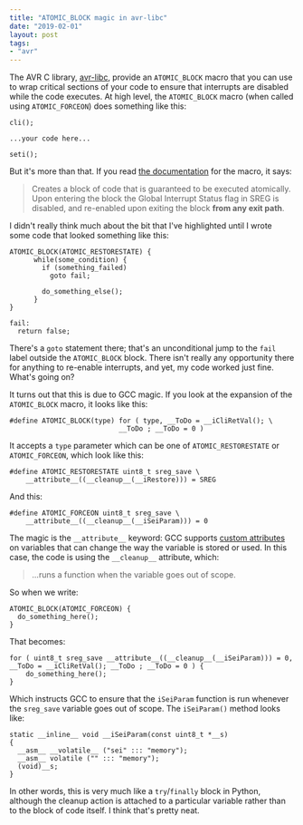 ```yaml
---
title: "ATOMIC_BLOCK magic in avr-libc"
date: "2019-02-01"
layout: post
tags:
- "avr"
---
```


The AVR C library, [avr-libc][], provide an `ATOMIC_BLOCK` macro that you can use to wrap critical sections of your code to ensure that interrupts are disabled while the code executes.  At high level, the `ATOMIC_BLOCK` macro (when called using `ATOMIC_FORCEON`) does something like this:

    cli();

    ...your code here...

    seti();

But it's more than that.  If you read [the documentation][] for the macro, it says:

> Creates a block of code that is guaranteed to be executed atomically. Upon entering the block the Global Interrupt Status flag in SREG is disabled, and re-enabled upon exiting the block **from any exit path**.

I didn't really think much about the bit that I've highlighted until I wrote some code that looked something like this:

    ATOMIC_BLOCK(ATOMIC_RESTORESTATE) {
          while(some_condition) {
            if (something_failed)
              goto fail;

            do_something_else();
          }
    }

    fail:
      return false;

There's a `goto` statement there; that's an unconditional jump to the `fail` label outside the `ATOMIC_BLOCK` block. There isn't really any opportunity there for anything to re-enable interrupts, and yet, my code worked just fine. What's going on?

It turns out that this is due to GCC magic.  If you look at the expansion of the `ATOMIC_BLOCK` macro, it looks like this:

    #define ATOMIC_BLOCK(type) for ( type, __ToDo = __iCliRetVal(); \
                               __ToDo ; __ToDo = 0 )

It accepts a `type` parameter which can be one of `ATOMIC_RESTORESTATE` or `ATOMIC_FORCEON`, which look like this:

    #define ATOMIC_RESTORESTATE uint8_t sreg_save \
        __attribute__((__cleanup__(__iRestore))) = SREG

And this:

    #define ATOMIC_FORCEON uint8_t sreg_save \
        __attribute__((__cleanup__(__iSeiParam))) = 0

The magic is the `__attribute__` keyword: GCC supports [custom attributes][] on variables that can change the way the variable is stored or used.  In this case, the code is using the `__cleanup__` attribute, which:

[custom attributes]: https://gcc.gnu.org/onlinedocs/gcc/Common-Variable-Attributes.html

> ...runs a function when the variable goes out of scope.

So when we write:

    ATOMIC_BLOCK(ATOMIC_FORCEON) {
      do_something_here();
    }

That becomes:

    for ( uint8_t sreg_save __attribute__((__cleanup__(__iSeiParam))) = 0, __ToDo = __iCliRetVal(); __ToDo ; __ToDo = 0 ) {
        do_something_here();
    }

Which instructs GCC to ensure that the `iSeiParam` function is run whenever the `sreg_save` variable goes out of scope.  The `iSeiParam()` method looks like:

    static __inline__ void __iSeiParam(const uint8_t *__s)
    {
      __asm__ __volatile__ ("sei" ::: "memory");
      __asm__ volatile ("" ::: "memory");
      (void)__s;
    }

In other words, this is very much like a `try`/`finally` block in Python, although the cleanup action is attached to a particular variable rather than to the block of code itself.  I think that's pretty neat.

[the documentation]: https://www.nongnu.org/avr-libc/user-manual/group__util__atomic.html#gaaaea265b31dabcfb3098bec7685c39e4

[avr-libc]: https://www.nongnu.org/avr-libc/

